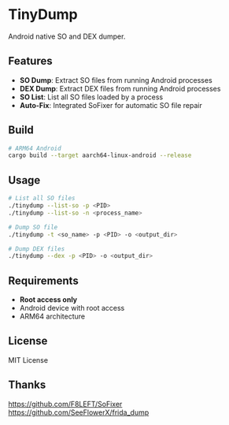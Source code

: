 # TinyDump

Android native SO and DEX dumper.

## Features

- **SO Dump**: Extract SO files from running Android processes
- **DEX Dump**: Extract DEX files from running Android processes  
- **SO List**: List all SO files loaded by a process
- **Auto-Fix**: Integrated SoFixer for automatic SO file repair

## Build

```bash
# ARM64 Android
cargo build --target aarch64-linux-android --release
```

## Usage

```bash
# List all SO files
./tinydump --list-so -p <PID>
./tinydump --list-so -n <process_name>

# Dump SO file
./tinydump -t <so_name> -p <PID> -o <output_dir>

# Dump DEX files
./tinydump --dex -p <PID> -o <output_dir>
```

## Requirements

- **Root access only** 
- Android device with root access
- ARM64 architecture

## License

MIT License

## Thanks
https://github.com/F8LEFT/SoFixer
https://github.com/SeeFlowerX/frida_dump
